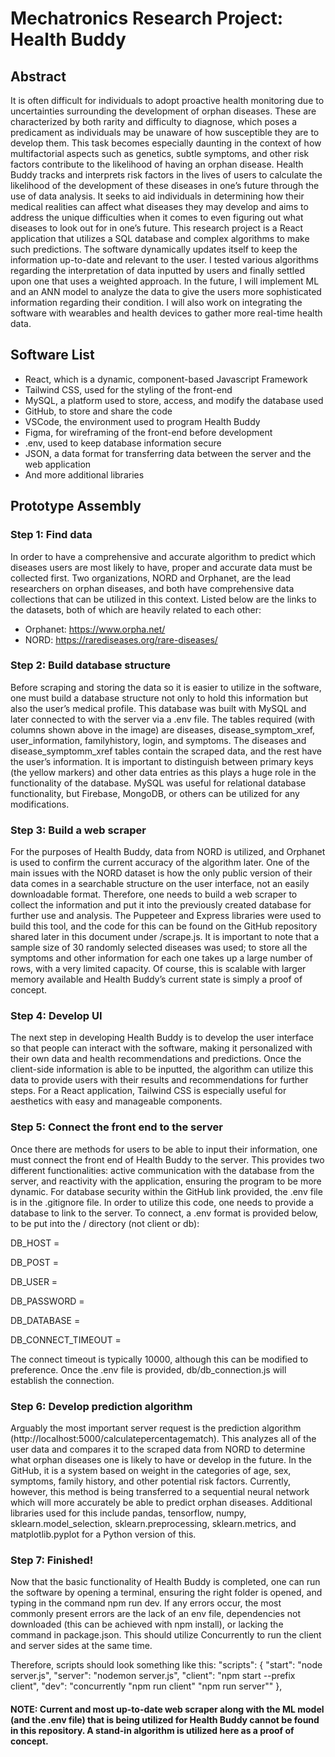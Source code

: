 # Mechatronics Research Project: Health Buddy

## Abstract

It is often difficult for individuals to adopt proactive health monitoring due to uncertainties surrounding the development of orphan diseases. These are characterized by both rarity and difficulty to diagnose, which poses a predicament as individuals may be unaware of how susceptible they are to develop them. This task becomes especially daunting in the context of how multifactorial aspects such as genetics, subtle symptoms, and other risk factors contribute to the likelihood of having an orphan disease. Health Buddy tracks and interprets risk factors in the lives of users to calculate the likelihood of the development of these diseases in one’s future through the use of data analysis. It seeks to aid individuals in determining how their medical realities can affect what diseases they may develop and aims to address the unique difficulties when it comes to even figuring out what diseases to look out for in one’s future. This research project is a React application that utilizes a SQL database and complex algorithms to make such predictions. The software dynamically updates itself to keep the information up-to-date and relevant to the user. I tested various algorithms regarding the interpretation of data inputted by users and finally settled upon one that uses a weighted approach. In the future, I will implement ML and an ANN model to analyze the data to give the users more sophisticated information regarding their condition. I will also work on integrating the software with wearables and health devices to gather more real-time health data. 

## Software List

* React, which is a dynamic, component-based Javascript Framework
* Tailwind CSS, used for the styling of the front-end
* MySQL, a platform used to store, access, and modify the database used
* GitHub, to store and share the code
* VSCode, the environment used to program Health Buddy
* Figma, for wireframing of the front-end before development
* .env, used to keep database information secure
* JSON, a data format for transferring data between the server and the web application
* And more additional libraries 

## Prototype Assembly

### Step 1: Find data
In order to have a comprehensive and accurate algorithm to predict which diseases users are most likely to have, proper and accurate data must be collected first. Two organizations, NORD and Orphanet, are the lead researchers on orphan diseases, and both have comprehensive data collections that can be utilized in this context. 
Listed below are the links to the datasets, both of which are heavily related to each other:
* Orphanet: https://www.orpha.net/
* NORD: https://rarediseases.org/rare-diseases/ 

### Step 2: Build database structure
Before scraping and storing the data so it is easier to utilize in the software, one must build a database structure not only to hold this information but also the user’s medical profile. This database was built with MySQL and later connected to with the server via a .env file. The tables required (with columns shown above in the image) are diseases, disease_symptom_xref, user_information, familyhistory, login, and symptoms. The diseases and disease_symptomm_xref tables contain the scraped data, and the rest have the user’s information. It is important to distinguish between primary keys (the yellow markers) and other data entries as this plays a huge role in the functionality of the database. MySQL was useful for relational database functionality, but Firebase, MongoDB, or others can be utilized for any modifications. 

### Step 3: Build a web scraper
For the purposes of Health Buddy, data from NORD is utilized, and Orphanet is used to confirm the current accuracy of the algorithm later. One of the main issues with the NORD dataset is how the only public version of their data comes in a searchable structure on the user interface, not an easily downloadable format. Therefore, one needs to build a web scraper to collect the information and put it into the previously created database for further use and analysis. The Puppeteer and Express libraries were used to build this tool, and the code for this can be found on the GitHub repository shared later in this document under /scrape.js. It is important to note that a sample size of 30 randomly selected diseases was used; to store all the symptoms and other information for each one takes up a large number of rows, with a very limited capacity. Of course, this is scalable with larger memory available and Health Buddy’s current state is simply a proof of concept. 

### Step 4: Develop UI
The next step in developing Health Buddy is to develop the user interface so that people can interact with the software, making it personalized with their own data and health recommendations and predictions. Once the client-side information is able to be inputted, the algorithm can utilize this data to provide users with their results and recommendations for further steps. For a React application, Tailwind CSS is especially useful for aesthetics with easy and manageable components. 

### Step 5: Connect the front end to the server 
Once there are methods for users to be able to input their information, one must connect the front end of Health Buddy to the server. This provides two different functionalities: active communication with the database from the server, and reactivity with the application, ensuring the program to be more dynamic. 
For database security within the GitHub link provided, the .env file is in the .gitignore file. In order to utilize this code, one needs to provide a database to link to the server. To connect, a .env format is provided below, to be put into the / directory (not client or db):

DB_HOST = 

DB_POST = 

DB_USER = 

DB_PASSWORD = 

DB_DATABASE = 

DB_CONNECT_TIMEOUT = 

The connect timeout is typically 10000, although this can be modified to preference. 
Once the .env file is provided, db/db_connection.js will establish the connection. 

### Step 6: Develop prediction algorithm
Arguably the most important server request is the prediction algorithm (http://localhost:5000/calculatepercentagematch). This analyzes all of the user data and compares it to the scraped data from NORD to determine what orphan diseases one is likely to have or develop in the future. In the GitHub, it is a system based on weight in the categories of age, sex, symptoms, family history, and other potential risk factors. Currently, however, this method is being transferred to a sequential neural network which will more accurately be able to predict orphan diseases. Additional libraries used for this include pandas, tensorflow, numpy, sklearn.model_selection, sklearn.preprocessing, sklearn.metrics, and matplotlib.pyplot for a Python version of this. 

### Step 7: Finished!
Now that the basic functionality of Health Buddy is completed, one can run the software by opening a terminal, ensuring the right folder is opened, and typing in the command npm run dev. If any errors occur, the most commonly present errors are the lack of an env file, dependencies not downloaded (this can be achieved with npm install), or lacking the command in package.json. This should utilize Concurrently to run the client and server sides at the same time. 

Therefore, scripts should look something like this:
"scripts": {
"start": "node server.js",
"server": "nodemon server.js",
"client": "npm start --prefix client",
"dev": "concurrently \"npm run client\" \"npm run server\""
},

#### NOTE: Current and most up-to-date web scraper along with the ML model (and the .env file) that is being utilized for Health Buddy cannot be found in this repository. A stand-in algorithm is utilized here as a proof of concept.
